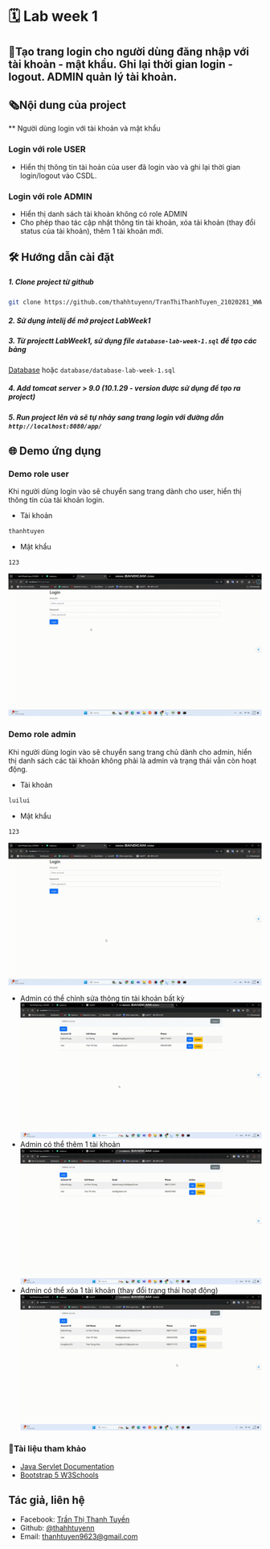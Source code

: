 # 🗓 Lab week 1 
## 📝Tạo trang login cho người dùng đăng nhập với tài khoản - mật khẩu. Ghi lại thời gian login - logout. ADMIN quản lý tài khoản.

## 🗞Nội dung của project
** Người dùng login với tài khoản và mật khẩu
### Login với role USER
- Hiển thị thông tin tài hoản của user đã login vào và ghi lại thời gian login/logout vào CSDL.
### Login với role ADMIN
- Hiển thị danh sách tài khoản không có role ADMIN
- Cho phép thao tác cập nhật thông tin tài khoản, xóa tải khoản (thay đổi status của tài khoản), thêm 1 tài khoản mới.
## 🛠 Hướng dẫn cài đặt
##### 1. Clone project từ github
```bash
git clone https://github.com/thahhtuyenn/TranThiThanhTuyen_21020281_WWW.git
```
##### 2. Sử dụng intelij để mở project LabWeek1
##### 3. Từ projectt LabWeek1, sử dụng file `database-lab-week-1.sql` để tạo các bảng
[Database](https://github.com/thahhtuyenn/TranThiThanhTuyen_21020281_WWW/blob/main/LabWeek1/database/database-lab-week-1.sql) hoặc `database/database-lab-week-1.sql` 
##### 4. Add tomcat server > 9.0 (10.1.29 - version được sử dụng để tạo ra project)
##### 5. Run project lên và sẽ tự nhảy sang trang login với đường dẫn `http://localhost:8080/app/`

## 🌐 Demo ứng dụng
### Demo role user
Khi người dùng login vào sẽ chuyển sang trang dành cho user, hiển thị thông tin của tài khoản login.
- Tài khoản
```bash
thanhtuyen
```
- Mật khẩu
```bash
123
```
![User login](https://github.com/thahhtuyenn/TranThiThanhTuyen_21020281_WWW/blob/main/LabWeek1/demo/gif/lab1-login-user.gif)
### Demo role admin 
Khi người dùng login vào sẽ chuyển sang trang chủ dành cho admin, hiển thị danh sách các tài khoản không phải là admin và trạng thái vẫn còn hoạt động.
- Tài khoản
```bash
luilui
```
- Mật khẩu
```bash
123
```
![Admin login](https://github.com/thahhtuyenn/TranThiThanhTuyen_21020281_WWW/blob/main/LabWeek1/demo/gif/lab1-login-admin.gif)
- Admin có thể chỉnh sửa thông tin tài khoản bất kỳ
![Admin edit](https://github.com/thahhtuyenn/TranThiThanhTuyen_21020281_WWW/blob/main/LabWeek1/demo/gif/lab1-admin-edit.gif)
- Admin có thể thêm 1 tài khoản
![Admin create](https://github.com/thahhtuyenn/TranThiThanhTuyen_21020281_WWW/blob/main/LabWeek1/demo/gif/lab1-admin-create.gif)
- Admin có thể xóa 1 tài khoản (thay đổi trạng thái hoạt động)
![Admin delete](https://github.com/thahhtuyenn/TranThiThanhTuyen_21020281_WWW/blob/main/LabWeek1/demo/gif/lab1-admin-delete.gif)

### 📂Tài liệu tham khảo 
- [Java Servlet Documentation](https://docs.oracle.com/javaee/7/tutorial/servlets.htm)
- [Bootstrap 5 W3Schools](https://www.w3schools.com/bootstrap5/)
## Tác giả, liên hệ
- Facebook: [Trần Thị Thanh Tuyền](https://www.facebook.com/thahhtuyenn090603)
- Github: [@thahhtuyenn](https://github.com/thahhtuyenn)
- Email: thanhtuyen9623@gmail.com